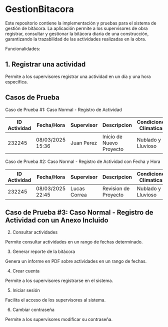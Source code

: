 # GestionBitacora

Este repositorio contiene la implementación y pruebas para el sistema de gestión de bitácora. La aplicación permite a los supervisores de obra registrar, consultar y gestionar la bitácora diaria de una construcción, garantizando la trazabilidad de las actividades realizadas en la obra.

Funcionalidades:

## 1. Registrar una actividad

Permite a los supervisores registrar una actividad en un día y una hora específica.

## Casos de Prueba

Caso de Prueba #1: Caso Normal - Registro de Actividad

| ID Actividad |    Fecha/Hora    | Supervisor |        Descripcion       | Condiciones Climaticas |      Anexos      |
|--------------|------------------|------------|--------------------------|------------------------|------------------|
|    232245    | 08/03/2025 15:36 | Juan Perez | Inicio de Nuevo Proyecto |   Nublado y Lluvioso   | InfoProyecto.pdf | 

Caso de Prueba #2: Caso Normal - Registro de Actividad con Fecha y Hora

| ID Actividad |    Fecha/Hora    |  Supervisor  |        Descripcion       | Condiciones Climaticas |      Anexos      |
|--------------|------------------|--------------|--------------------------|------------------------|------------------|
|    232245    | 08/03/2025 22:45 | Lucas Correa |   Revision de Proyecto   |   Nublado y Lluvioso   | InfoProyecto.pdf | 

## Caso de Prueba #3: Caso Normal - Registro de Actividad con un Anexo Incluido

2. Consultar actividades

Permite consultar actividades en un rango de fechas determinado.

3. Generar reporte de la bitácora

Genera un informe en PDF sobre actividades en un rango de fechas.

4. Crear cuenta

Permite a los supervisores registrarse en el sistema.

5. Iniciar sesión

Facilita el acceso de los supervisores al sistema.

6. Cambiar contraseña

Permite a los supervisores modificar su contraseña.

